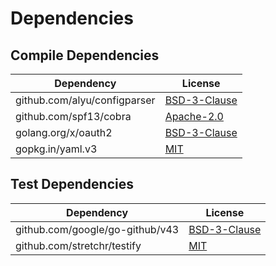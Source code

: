 <!-- @formatter:off -->
# Dependencies

## Compile Dependencies

| Dependency                   | License           |
| ---------------------------- | ----------------- |
| github.com/alyu/configparser | [BSD-3-Clause][0] |
| github.com/spf13/cobra       | [Apache-2.0][1]   |
| golang.org/x/oauth2          | [BSD-3-Clause][2] |
| gopkg.in/yaml.v3             | [MIT][3]          |

## Test Dependencies

| Dependency                      | License           |
| ------------------------------- | ----------------- |
| github.com/google/go-github/v43 | [BSD-3-Clause][4] |
| github.com/stretchr/testify     | [MIT][5]          |

[0]: https://github.com/alyu/configparser/blob/744e9a66e7bc/LICENSE
[1]: https://github.com/spf13/cobra/blob/v1.6.1/LICENSE.txt
[2]: https://cs.opensource.google/go/x/oauth2/+/v0.6.0:LICENSE
[3]: https://github.com/go-yaml/yaml/blob/v3.0.1/LICENSE
[4]: https://github.com/google/go-github/blob/v43.0.0/LICENSE
[5]: https://github.com/stretchr/testify/blob/HEAD/LICENSE
